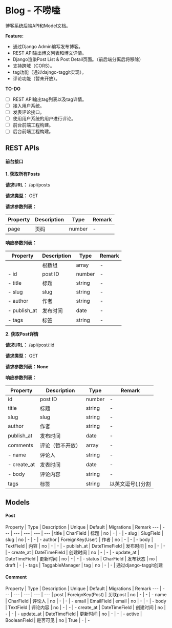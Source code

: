 # Blog - 不唠嗑

博客系统后端API和Model文档。

**Feature:**
- 通过Django Admin编写发布博客。
- REST API输出博文列表和博文详情。
- Django渲染Post List & Post Detail页面。（前后端分离后将移除）
- 支持跨域（CORS）。
- tag功能（通过dajngo-taggit实现）。
- 评论功能（暂未开放）。

**TO-DO**
- [ ] REST API输出tag列表以及tag详情。
- [ ] 接入用户系统。
- [ ] 发表评论接口。
- [ ] 使用用户系统的用户进行评论。
- [ ] 前台前端工程构建。
- [ ] 后台前端工程构建。

## REST APIs

#### 前台接口

**1. 获取所有Posts**

**请求URL：** /api/posts

**请求类型：** GET

**请求参数列表：**

Property | Description | Type | Remark
---- | --- | --- | ---
page | 页码 | number | -

**响应参数列表：**

Property | Description | Type | Remark
---- | --- | --- | ---
    | 根数组 | array | -
- id | post ID | number | -
- title | 标题 | string | -
- slug | slug | string | -
- author | 作者 | string | -
- publish_at | 发布时间 | date | -
- tags | 标签 | string | -

**2. 获取Post详情**

**请求URL：** /api/post/:id

**请求类型：** GET

**请求参数列表：None**

**响应参数列表：**

Property | Description | Type | Remark
---- | --- | --- | ---
id | post ID | number | -
title | 标题 | string | -
slug | slug | string | -
author | 作者 | string | -
publish_at | 发布时间 | date | -
comments | 评论（暂不开放） | array | -
- name | 评论人 | string | -
- create_at | 发表时间 | date | - 
- body | 评论内容 | string | -
tags | 标签 | string | 以英文逗号(,)分割

## Models

#### Post

Property | Type | Description | Unique | Default | Migrations | Remark
--- | ---  | ---    | ---     | ---        | --- |
title | CharField | 标题 | no | - | - | -
slug | SlugField | slug | no | - | - | -
author | ForeignKey(User) | 作者 | no | - | - | -
body | TextField | 内容 | no | - | - | -
publish_at | DateTimeField | 发布时间 | no | - | - | -
create_at | DateTimeField | 创建时间 | no | - | - | -
update_at | DateTimeField | 更新时间 | no | - | - | -
status | CharField | 发布状态 | no | draft | - | - 
tags | TaggableManager | tag | no | - | - | 通过django-taggit创建

#### Comment

Property | Type | Description | Unique | Default | Migrations | Remark
--- | ---  | ---    | ---     | ---        | --- |
post | ForeignKey(Post) | 关联post | no | - | - | -
name | CharField | 评论人 | no | - | - | -
email | EmailField | email | no | - | - | -
body | TextField | 评论内容 | no | - | - | -
create_at | DateTimeField | 创建时间 | no | - | - | -
update_at | DateTimeField | 更新时间 | no | - | - | -
active | BooleanField | 是否可见 | no | True | - | -
